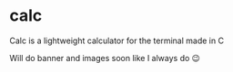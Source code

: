 # calc
Calc is a lightweight calculator for the terminal made in C


Will do banner and images soon like I always do 😉
